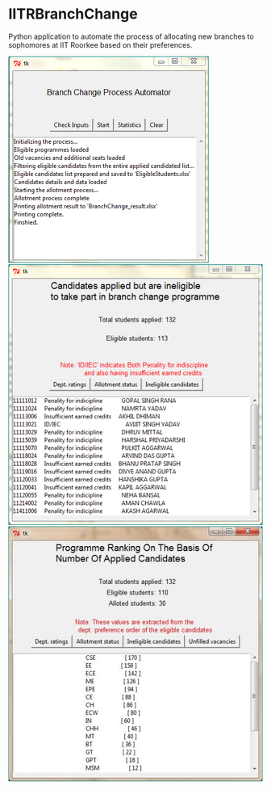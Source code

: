 # IITRBranchChange
Python application to automate the process of allocating new branches to sophomores at IIT Roorkee based on their preferences.

![alt text](https://github.com/jagannath93/IITRBranchChange/blob/master/bc1.png)
![alt text](https://github.com/jagannath93/IITRBranchChange/blob/master/bc2.png)
![alt text](https://github.com/jagannath93/IITRBranchChange/blob/master/bc3.jpg)
